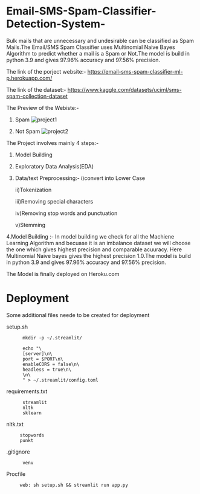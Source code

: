 # Email-SMS-Spam-Classifier-Detection-System-

Bulk mails that	are	unnecessary	and	undesirable	can	be classified	as	Spam	Mails.The Email/SMS Spam Classifier uses Multinomial Naive Bayes Algorithm to predict whether a mail is a Spam or Not.The model is build in python 3.9 and gives 97.96% accuracy and 97.56% precision.

The link of the porject website:- https://email-sms-spam-classifier-ml-p.herokuapp.com/

The link of the dataset:- https://www.kaggle.com/datasets/uciml/sms-spam-collection-dataset

The Preview of the Webiste:-

1. Spam 
![project1](https://user-images.githubusercontent.com/61287615/179959689-002da783-90f6-4831-a2c3-59a241f189bd.PNG)

2. Not Spam
![project2](https://user-images.githubusercontent.com/61287615/179961042-7c1996a7-7ab2-4510-8b1f-61dd1630ee84.PNG)

The Project involves mainly 4 steps:-

1. Model Building
2. Exploratory Data Analysis(EDA)
3. Data/text Preprocessing:-
   i)convert into Lower Case
   
   ii)Tokenization
   
   iii)Removing special characters
   
   iv)Removing stop words and punctuation
   
    v)Stemming

4.Model Building :- In model building we check for all the Machiene Learning Algorithm and becuase it is an imbalance dataset we will choose the one which gives highest precision and comparable acuuracy. Here Multinomial Naive bayes gives the highest precision 1.0.The model is build in python 3.9 and gives 97.96% accuracy and 97.56% precision. 

The Model is finally deployed on Heroku.com
# Deployment
Some additional files neede to be created for deployment

setup.sh
          
          mkdir -p ~/.streamlit/

          echo "\
          [server]\n\
          port = $PORT\n\
          enableCORS = false\n\
          headless = true\n\
          \n\
          " > ~/.streamlit/config.toml
          
requirements.txt

          streamlit
          nltk
          sklearn     
          
nltk.txt

         stopwords
         punkt
         
.gitignore

          venv
          
Procfile

         web: sh setup.sh && streamlit run app.py
